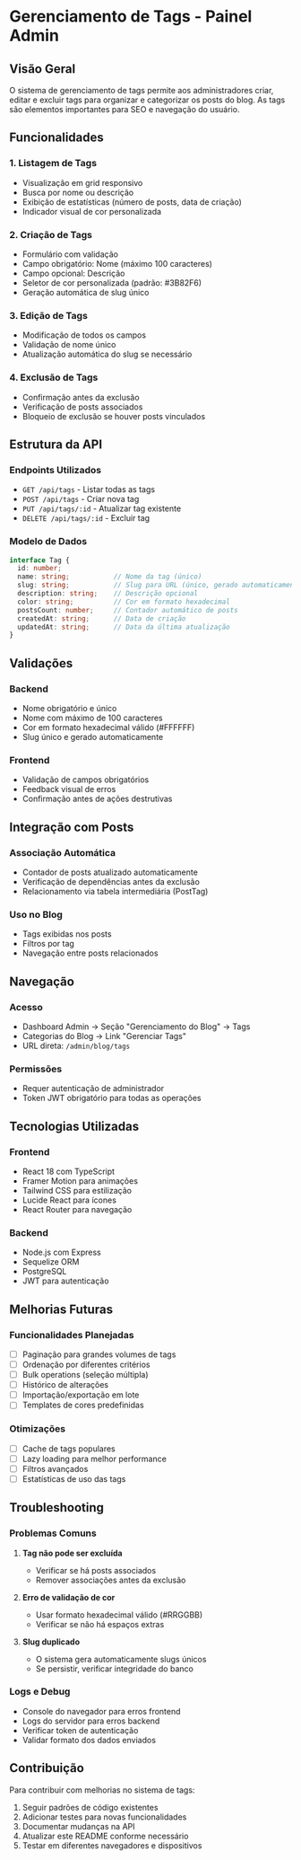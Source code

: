 # Gerenciamento de Tags - Painel Admin

## Visão Geral

O sistema de gerenciamento de tags permite aos administradores criar, editar e excluir tags para organizar e categorizar os posts do blog. As tags são elementos importantes para SEO e navegação do usuário.

## Funcionalidades

### 1. Listagem de Tags
- Visualização em grid responsivo
- Busca por nome ou descrição
- Exibição de estatísticas (número de posts, data de criação)
- Indicador visual de cor personalizada

### 2. Criação de Tags
- Formulário com validação
- Campo obrigatório: Nome (máximo 100 caracteres)
- Campo opcional: Descrição
- Seletor de cor personalizada (padrão: #3B82F6)
- Geração automática de slug único

### 3. Edição de Tags
- Modificação de todos os campos
- Validação de nome único
- Atualização automática do slug se necessário

### 4. Exclusão de Tags
- Confirmação antes da exclusão
- Verificação de posts associados
- Bloqueio de exclusão se houver posts vinculados

## Estrutura da API

### Endpoints Utilizados
- `GET /api/tags` - Listar todas as tags
- `POST /api/tags` - Criar nova tag
- `PUT /api/tags/:id` - Atualizar tag existente
- `DELETE /api/tags/:id` - Excluir tag

### Modelo de Dados
```typescript
interface Tag {
  id: number;
  name: string;           // Nome da tag (único)
  slug: string;           // Slug para URL (único, gerado automaticamente)
  description: string;    // Descrição opcional
  color: string;          // Cor em formato hexadecimal
  postsCount: number;     // Contador automático de posts
  createdAt: string;      // Data de criação
  updatedAt: string;      // Data da última atualização
}
```

## Validações

### Backend
- Nome obrigatório e único
- Nome com máximo de 100 caracteres
- Cor em formato hexadecimal válido (#FFFFFF)
- Slug único e gerado automaticamente

### Frontend
- Validação de campos obrigatórios
- Feedback visual de erros
- Confirmação antes de ações destrutivas

## Integração com Posts

### Associação Automática
- Contador de posts atualizado automaticamente
- Verificação de dependências antes da exclusão
- Relacionamento via tabela intermediária (PostTag)

### Uso no Blog
- Tags exibidas nos posts
- Filtros por tag
- Navegação entre posts relacionados

## Navegação

### Acesso
- Dashboard Admin → Seção "Gerenciamento do Blog" → Tags
- Categorias do Blog → Link "Gerenciar Tags"
- URL direta: `/admin/blog/tags`

### Permissões
- Requer autenticação de administrador
- Token JWT obrigatório para todas as operações

## Tecnologias Utilizadas

### Frontend
- React 18 com TypeScript
- Framer Motion para animações
- Tailwind CSS para estilização
- Lucide React para ícones
- React Router para navegação

### Backend
- Node.js com Express
- Sequelize ORM
- PostgreSQL
- JWT para autenticação

## Melhorias Futuras

### Funcionalidades Planejadas
- [ ] Paginação para grandes volumes de tags
- [ ] Ordenação por diferentes critérios
- [ ] Bulk operations (seleção múltipla)
- [ ] Histórico de alterações
- [ ] Importação/exportação em lote
- [ ] Templates de cores predefinidas

### Otimizações
- [ ] Cache de tags populares
- [ ] Lazy loading para melhor performance
- [ ] Filtros avançados
- [ ] Estatísticas de uso das tags

## Troubleshooting

### Problemas Comuns

1. **Tag não pode ser excluída**
   - Verificar se há posts associados
   - Remover associações antes da exclusão

2. **Erro de validação de cor**
   - Usar formato hexadecimal válido (#RRGGBB)
   - Verificar se não há espaços extras

3. **Slug duplicado**
   - O sistema gera automaticamente slugs únicos
   - Se persistir, verificar integridade do banco

### Logs e Debug
- Console do navegador para erros frontend
- Logs do servidor para erros backend
- Verificar token de autenticação
- Validar formato dos dados enviados

## Contribuição

Para contribuir com melhorias no sistema de tags:

1. Seguir padrões de código existentes
2. Adicionar testes para novas funcionalidades
3. Documentar mudanças na API
4. Atualizar este README conforme necessário
5. Testar em diferentes navegadores e dispositivos
